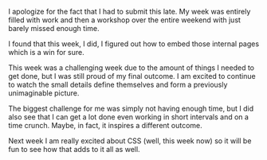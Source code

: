 I apologize for the fact that I had to submit this late. My week was entirely filled with work and then a workshop over the entire weekend with just barely missed enough time. 

I found that this week, I did, I figured out how to embed those internal pages which is a win for sure. 

This week was a challenging week due to the amount of things I needed to get done, but I was still proud of my final outcome. I am excited to continue to watch the small details define themselves and form a previously unimaginable picture. 

The biggest challenge for me was simply not having enough time, but I did also see that I can get a lot done even working in short intervals and on a time crunch. Maybe, in fact, it inspires a different outcome. 

Next week I am really excited about CSS (well, this week now) so it will be fun to see how that adds to it all as well. 